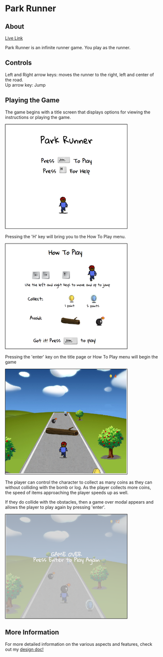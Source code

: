 # Park Runner #

## About
[Live Link](http://parkrunner.herokuapp.com)

Park Runner is an infinite runner game.  You play
as the runner.

## Controls

Left and Right arrow keys: moves the runner to the right, left and center of the road.  
Up arrow key: Jump

## Playing the Game

The game begins with a title screen that displays options for viewing the instructions or playing the game.

<img src="images/about/start_menu.png" style="border:1px solid black" width="400"/>

Pressing the 'H' key will bring you to the How To Play menu.

<img src="images/about/help_menu.png" style="border:1px solid black" width="400"/>

Pressing the 'enter' key on the title page or How To Play menu will begin the game

<img src="images/about/game_play.png" style="border:1px solid black" width="400"/>

The player can control the character to collect as many coins as they can without colliding with the bomb or log.  As the player collects more coins, the speed of items approaching the player speeds up as well.

If they do collide with the obstacles, then a game over modal appears and allows the player to play again by pressing 'enter'.

<img src="images/about/game_over.png" style="border:1px solid black" width="400"/>

## More Information

For more detailed information on the various aspects and features, check out my
<a href="./docs/readme.md">design doc!</a>
